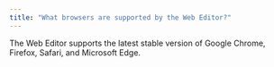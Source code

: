```yaml
---
title: "What browsers are supported by the Web Editor?"
---
```


The Web Editor supports the latest stable version of Google Chrome, Firefox, Safari, and Microsoft Edge.
